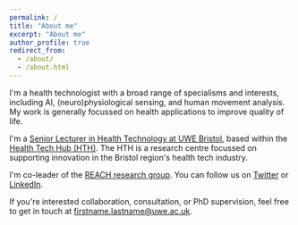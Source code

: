```yaml
---
permalink: /
title: "About me"
excerpt: "About me"
author_profile: true
redirect_from: 
  - /about/
  - /about.html
---
```


I'm a health technologist with a broad range of specialisms and interests, including AI, (neuro)physiological sensing, and human movement analysis. My work is generally focussed on health applications to improve quality of life.

I'm a [Senior Lecturer in Health Technology at UWE Bristol](https://people.uwe.ac.uk/Person/DavidWestern), based within the [Health Tech Hub (HTH)](https://www.healthtechhub.co.uk/). The HTH is a research centre focussed on supporting innovation in the Bristol region's health tech industry.

I'm co-leader of the [REACH research group](https://www.uwe.ac.uk/research/centres-and-groups/reach). You can follow us on [Twitter](https://twitter.com/ReachBrl) or [LinkedIn](https://www.linkedin.com/company/reach-brl).

If you're interested collaboration, consultation, or PhD supervision, feel free to get in touch at firstname.lastname@uwe.ac.uk.

